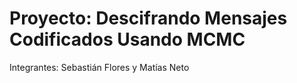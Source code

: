 # Proyecto: Descifrando Mensajes Codificados Usando MCMC

Integrantes: Sebastián Flores y Matías Neto
